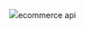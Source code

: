 <p align="center"><img src="https://laravel.com/assets/img/components/logo-laravel.svg">ecommerce api</p>
